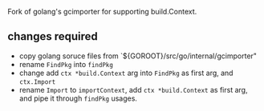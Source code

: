 Fork of golang's gcimporter for supporting build.Context.

## changes required

- copy golang soruce files from `${GOROOT}/src/go/internal/gcimporter"
- rename `FindPkg` into `findPkg`
- change add `ctx *build.Context` arg into `FindPkg` as first arg, and
  `ctx.Import`
- rename `Import` to `importContext`, add `ctx *build.Context` as first arg,
  and pipe it through `findPkg` usages.
